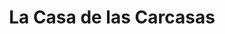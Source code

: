 ---
title: "La Casa de las Carcasas"
url: /lattes/la-casa-de-las-carcasas/
shop: téléphone portable
---